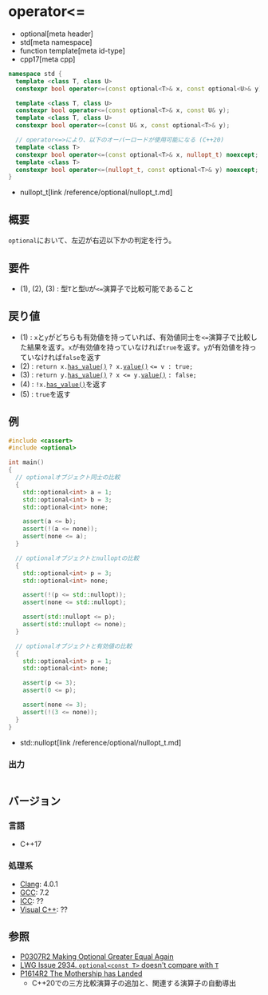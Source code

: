 # operator<=
* optional[meta header]
* std[meta namespace]
* function template[meta id-type]
* cpp17[meta cpp]

```cpp
namespace std {
  template <class T, class U>
  constexpr bool operator<=(const optional<T>& x, const optional<U>& y); // (1) C++17

  template <class T, class U>
  constexpr bool operator<=(const optional<T>& x, const U& y);           // (2) C++17
  template <class T, class U>
  constexpr bool operator<=(const U& x, const optional<T>& y);           // (3) C++17

  // operator<=>により、以下のオーバーロードが使用可能になる (C++20)
  template <class T>
  constexpr bool operator<=(const optional<T>& x, nullopt_t) noexcept;   // (4) C++17
  template <class T>
  constexpr bool operator<=(nullopt_t, const optional<T>& y) noexcept;   // (5) C++17
}
```
* nullopt_t[link /reference/optional/nullopt_t.md]

## 概要
`optional`において、左辺が右辺以下かの判定を行う。


## 要件
- (1), (2), (3) : 型`T`と型`U`が`<=`演算子で比較可能であること


## 戻り値
- (1) : `x`と`y`がどちらも有効値を持っていれば、有効値同士を`<=`演算子で比較した結果を返す。`x`が有効値を持っていなければ`true`を返す。`y`が有効値を持っていなければ`false`を返す
- (2) : `return x.`[`has_value()`](has_value.md) `? x.`[`value()`](value.md) `<= v : true;`
- (3) : `return y.`[`has_value()`](has_value.md) `? x <= y.`[`value()`](value.md) `: false;`
- (4) : `!x.`[`has_value()`](has_value.md)を返す
- (5) : `true`を返す


## 例
```cpp example
#include <cassert>
#include <optional>

int main()
{
  // optionalオブジェクト同士の比較
  {
    std::optional<int> a = 1;
    std::optional<int> b = 3;
    std::optional<int> none;

    assert(a <= b);
    assert(!(a <= none));
    assert(none <= a);
  }

  // optionalオブジェクトとnulloptの比較
  {
    std::optional<int> p = 3;
    std::optional<int> none;

    assert(!(p <= std::nullopt));
    assert(none <= std::nullopt);

    assert(std::nullopt <= p);
    assert(std::nullopt <= none);
  }

  // optionalオブジェクトと有効値の比較
  {
    std::optional<int> p = 1;
    std::optional<int> none;

    assert(p <= 3);
    assert(0 <= p);

    assert(none <= 3);
    assert(!(3 <= none));
  }
}
```
* std::nullopt[link /reference/optional/nullopt_t.md]

### 出力
```
```

## バージョン
### 言語
- C++17

### 処理系
- [Clang](/implementation.md#clang): 4.0.1
- [GCC](/implementation.md#gcc): 7.2
- [ICC](/implementation.md#icc): ??
- [Visual C++](/implementation.md#visual_cpp): ??


## 参照
- [P0307R2 Making Optional Greater Equal Again](http://www.open-std.org/jtc1/sc22/wg21/docs/papers/2016/p0307r2.pdf)
- [LWG Issue 2934. `optional<const T>` doesn't compare with `T`](https://wg21.cmeerw.net/lwg/issue2934)
- [P1614R2 The Mothership has Landed](https://www.open-std.org/jtc1/sc22/wg21/docs/papers/2019/p1614r2.html)
    - C++20での三方比較演算子の追加と、関連する演算子の自動導出
